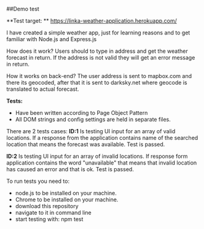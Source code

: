 ##Demo test

**Test target: **
https://linka-weather-application.herokuapp.com/

I have created a simple weather app, just for learning reasons and to get familiar with Node.js and Express.js

How does it work? Users should to type in address and get the weather forecast in return. If the address is not valid they will get an error message in return.

How it works on back-end? The user address is sent to mapbox.com and there its geocoded, after that it is sent to darksky.net where geocode is translated to actual forecast. 

**Tests:**
- Have been written according to Page Object Pattern
- All DOM strings and config settings are held in separate files.

There are 2 tests cases:
**ID:1**  Is testing UI input for an array of valid locations. If a response from the application contains name of the searched location that means the forecast was available. Test is passed.

**ID:2**  Is testing UI input for an array of invalid locations. If response form application contains the word "unavailable" that means that invalid location has caused an error and that is ok. Test is passed.

To run tests you need to:
- node.js to be installed on your machine.
- Chrome to be installed on your machine.
- download this repository
- navigate to it in command line
- start testing with: npm test